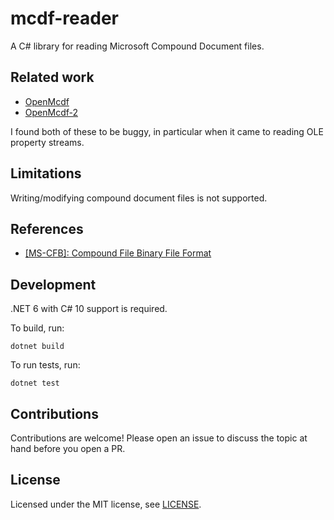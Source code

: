 # mcdf-reader

A C# library for reading Microsoft Compound Document files.

## Related work

* [OpenMcdf](https://github.com/ironfede/openmcdf)
* [OpenMcdf-2](https://github.com/CodeCavePro/OpenMCDF)

I found both of these to be buggy, in particular when it came to reading OLE property streams.

## Limitations

Writing/modifying compound document files is not supported.

## References

* [[MS-CFB]: Compound File Binary File Format](https://docs.microsoft.com/en-us/openspecs/windows_protocols/ms-cfb/53989ce4-7b05-4f8d-829b-d08d6148375b)

## Development

.NET 6 with C# 10 support is required.

To build, run:

    dotnet build

To run tests, run:

    dotnet test

## Contributions

Contributions are welcome! Please open an issue to discuss the
topic at hand before you open a PR.

## License

Licensed under the MIT license, see [LICENSE](./LICENSE).